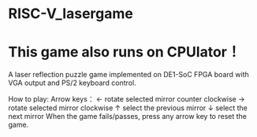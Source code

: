 # RISC-V_lasergame
# This game also runs on CPUlator！
A laser reflection puzzle game implemented on DE1-SoC FPGA board with VGA output and PS/2 keyboard control. 

How to play:
Arrow keys：
← rotate selected mirror counter clockwise
→ rotate selected mirror clockwise
↑ select the previous mirror
↓ select the next mirror
When the game fails/passes, press any arrow key to reset the game.


